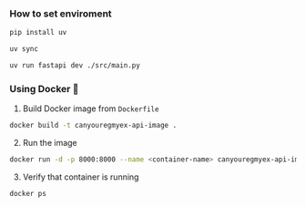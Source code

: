 ### How to set enviroment

```sh
pip install uv

uv sync 

uv run fastapi dev ./src/main.py
```

### Using Docker 🐋
1. Build Docker image from `Dockerfile`
```sh
docker build -t canyouregmyex-api-image .
```

2. Run the image
```sh
docker run -d -p 8000:8000 --name <container-name> canyouregmyex-api-image
```

3. Verify that container is running
```sh
docker ps
```